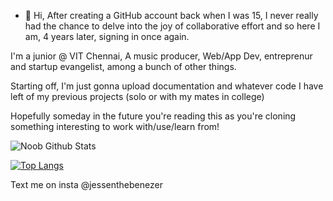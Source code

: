 - 👋 Hi, After creating a GitHub account back when I was 15, I never really had the chance to delve into the joy of collaborative effort
and so here I am, 4 years later, signing in once again. 

I'm a junior @ VIT Chennai, A music producer, Web/App Dev, entreprenur and startup evangelist, among a bunch of other things. 

Starting off, I'm just gonna upload documentation and whatever code I have left of my previous projects (solo or with my mates in college)

Hopefully someday in the future you're reading this as you're cloning something interesting to work with/use/learn from!

![Noob Github Stats](https://github-readme-stats.vercel.app/api?username=sm1else-bot&show_icons=true&theme=radical)

[![Top Langs](https://github-readme-stats.vercel.app/api/top-langs/?username=sm1else-bot&theme=tokyonightc&layout=compact)](https://open.spotify.com/artist/35Ir0ossYsmU5VHS1oVr8m?si=g_DR7Ag9SgqhswXyLt7BmQ&dl_branch=1)


Text me on insta @jessenthebenezer
